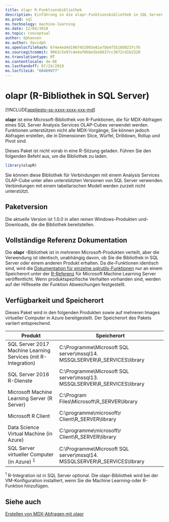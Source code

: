 ```yaml
---
title: olapr R-Funktionsbibliothek
description: Einführung in die olapr-Funktionsbibliothek in SQL Server 2016 R Services und SQL Server 2017 Machine Learning Services mit R.
ms.prod: sql
ms.technology: machine-learning
ms.date: 12/04/2018
ms.topic: conceptual
author: dphansen
ms.author: davidph
ms.openlocfilehash: 674e4ed4d1967452093e81e7bb4f5518d9237cf6
ms.sourcegitcommit: 9062c5e97c4e4af0bbe5be6637cc3872cd1b2320
ms.translationtype: MT
ms.contentlocale: de-DE
ms.lasthandoff: 07/24/2019
ms.locfileid: "68469977"
---
```

# <a name="olapr-r-library-in-sql-server"></a>olapr (R-Bibliothek in SQL Server)
[!INCLUDE[appliesto-ss-xxxx-xxxx-xxx-md](../../includes/appliesto-ss-xxxx-xxxx-xxx-md.md)]

**olapr** ist eine Microsoft-Bibliothek von R-Funktionen, die für MDX-Abfragen eines SQL Server Analysis Services OLAP-Cubes verwendet werden. Funktionen unterstützen nicht alle MDX-Vorgänge, Sie können jedoch Abfragen erstellen, die in Dimensionen Slice, Würfel, Drilldown, Rollup und Pivot sind. 

Dieses Paket ist nicht vorab in eine R-Sitzung geladen. Führen Sie den folgenden Befehl aus, um die Bibliothek zu laden.

```R
library(olapR)
```

Sie können diese Bibliothek für Verbindungen mit einem Analysis Services OLAP-Cube unter allen unterstützten Versionen von SQL Server verwenden. Verbindungen mit einem tabellarischen Modell werden zurzeit nicht unterstützt.

## <a name="package-version"></a>Paketversion

Die aktuelle Version ist 1.0.0 in allen reinen Windows-Produkten und-Downloads, die die Bibliothek bereitstellen.

## <a name="full-reference-documentation"></a>Vollständige Referenz Dokumentation

Die **olapr** -Bibliothek ist in mehreren Microsoft-Produkten verteilt, aber die Verwendung ist identisch, unabhängig davon, ob Sie die Bibliothek in SQL Server oder einem anderen Produkt erhalten. Da die-Funktionen identisch sind, wird die [Dokumentation für einzelne sqlrutils-Funktionen](https://docs.microsoft.com/machine-learning-server/r-reference/olapr/olapr) nur an einem Speicherort unter der [R-Referenz](https://docs.microsoft.com/machine-learning-server/r-reference/introducing-r-server-r-package-reference) für Microsoft Machine Learning Server veröffentlicht. Wenn produktspezifische Verhalten vorhanden sind, werden auf der Hilfeseite der Funktion Abweichungen festgestellt.

## <a name="availability-and-location"></a>Verfügbarkeit und Speicherort

Dieses Paket wird in den folgenden Produkten sowie auf mehreren Images virtueller Computer in Azure bereitgestellt. Der Speicherort des Pakets variiert entsprechend.

Produkt | Speicherort |
--------|----------|
SQL Server 2017 Machine Learning Services (mit R-Integration) | C:\Programme\Microsoft SQL server\mssql14. MSSQLSERVER\R_SERVICES\library | 
SQL Server 2016 R-Dienste | C:\Programme\Microsoft SQL server\mssql13. MSSQLSERVER\R_SERVICES\library
Microsoft Machine Learning Server (R Server) | C:\Program Files\Microsoft\R_SERVER\library |
Microsoft R Client | C:\programme\microsoft\r Client\R_SERVER\library |
Data Science Virtual Machine (in Azure) | C:\programme\microsoft\r Client\R_SERVER\library |
SQL Server virtueller Computer (in Azure) <sup>1</sup> | C:\Programme\Microsoft SQL server\mssql14. MSSQLSERVER\R_SERVICES\library |

<sup>1</sup> R-Integration ist in SQL Server optional. Die olapr-Bibliothek wird bei der VM-Konfiguration installiert, wenn Sie die Machine Learning-oder R-Funktion hinzufügen.


## <a name="see-also"></a>Siehe auch

[Erstellen von MDX-Abfragen mit olapr](how-to-create-mdx-queries-using-olapr.md)
